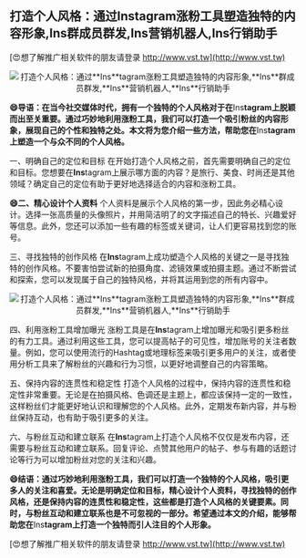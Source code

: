 ## **打造个人风格：通过**Ins**tagram涨粉工具塑造独特的内容形象,**Ins**群成员群发,**Ins**营销机器人,**Ins**行销助手**

[😍想了解推广相关软件的朋友请登录 http://www.vst.tw](http://www.vst.tw)

 <center><img src="https://vst.tw/MP4/tuiguang/png/4.png" alt="打造个人风格：通过**Ins**tagram涨粉工具塑造独特的内容形象,**Ins**群成员群发,**Ins**营销机器人,**Ins**行销助手"></center>

**😄导语：在当今社交媒体时代，拥有一个独特的个人风格对于在**Ins**tagram上脱颖而出至关重要。通过巧妙地利用涨粉工具，我们可以打造一个吸引粉丝的内容形象，展现自己的个性和独特之处。本文将为您介绍一些方法，帮助您在**Ins**tagram上塑造一个与众不同的个人风格。**

一、明确自己的定位和目标
在开始打造个人风格之前，首先需要明确自己的定位和目标。您想要在**Ins**tagram上展示哪方面的内容？是旅行、美食、时尚还是其他领域？确定自己的定位有助于更好地选择适合的内容和涨粉工具。

**😄二、精心设计个人资料**
个人资料是展示个人风格的第一步，因此务必精心设计。选择一张高质量的头像照片，并用简洁明了的文字描述自己的特长、兴趣爱好等信息。此外，您还可以添加一些有趣的标签或关键词，让人们更容易找到您的账号。

三、寻找独特的创作风格
在**Ins**tagram上成功塑造个人风格的关键之一是寻找独特的创作风格。不要害怕尝试新的拍摄角度、滤镜效果或拍摄主题。通过不断尝试和探索，您可以发现属于自己的独特风格，并将其运用到您的所有内容中。

 <center><img src="https://vst.tw/MP4/tuiguang/png/4.png" alt="打造个人风格：通过**Ins**tagram涨粉工具塑造独特的内容形象,**Ins**群成员群发,**Ins**营销机器人,**Ins**行销助手"></center>

四、利用涨粉工具增加曝光
涨粉工具是在**Ins**tagram上增加曝光和吸引更多粉丝的有力工具。通过利用这些工具，您可以提高帖子的可见性，增加账号的关注者数量。例如，您可以使用流行的Hashtag或地理标签来吸引更多用户的关注，或者使用分析工具来了解粉丝的兴趣和行为习惯，以更好地调整自己的内容策略。

五、保持内容的连贯性和稳定性
打造个人风格的过程中，保持内容的连贯性和稳定性非常重要。无论是在拍摄风格、色调还是主题上，都应该保持一定的一致性，这样粉丝们才能更好地认识和理解您的个人风格。此外，定期发布新内容，并与粉丝保持互动，也有助于吸引更多的关注。

六、与粉丝互动和建立联系
在**Ins**tagram上打造个人风格不仅仅是发布内容，还需要与粉丝互动和建立联系。回复评论、点赞其他用户的帖子、参与有趣的话题讨论等行为可以增加粉丝对您的关注和兴趣。

**😄结语：通过巧妙地利用涨粉工具，我们可以打造一个独特的个人风格，吸引更多人的关注和喜爱。无论是明确定位和目标，精心设计个人资料，寻找独特的创作风格，还是保持内容的连贯性和稳定性，这些都是打造个人风格的关键要素。同时，与粉丝互动和建立联系也是不可忽视的一部分。希望通过本文的介绍，能够帮助您在**Ins**tagram上打造一个独特而引人注目的个人形象。**

[😍想了解推广相关软件的朋友请登录 http://www.vst.tw](http://www.vst.tw)



